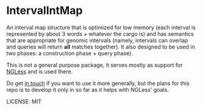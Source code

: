 # IntervalIntMap

An interval map structure that is optimized for low memory (each interval is
represented by about 3 words + whatever the cargo is) and has semantics that
are appropriate for genomic intervals (namely, intervals can overlap and
queries will return **all** matches together). It also designed to be used in
two phases: a construction phase + query phase).

This is not a general purpose package, it serves mostly as support for
[NGLess](https://ngless.embl.de) and is used there.

Do get [in touch](mailto:luis@luispedro.org) if you want to use it more
generally, but the plans for this repo is to develop it only in so far as it
helps with NGLess' goals.

LICENSE: MIT

